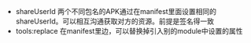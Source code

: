* shareUserId 两个不同包名的APK通过在manifest里面设置相同的shareUserId。可以相互沟通获取对方的资源。前提是签名得一致
* tools:replace 在manifest里边，可以替换掉引入别的module中设置的属性